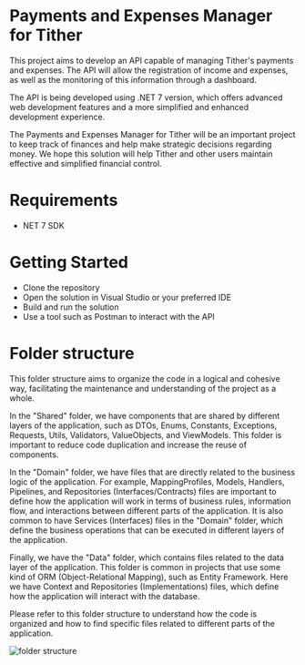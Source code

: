 # Payments and Expenses Manager for Tither

This project aims to develop an API capable of managing Tither's payments and expenses. The API will allow the registration of income and expenses, as well as the monitoring of this information through a dashboard.

The API is being developed using .NET 7 version, which offers advanced web development features and a more simplified and enhanced development experience.

The Payments and Expenses Manager for Tither will be an important project to keep track of finances and help make strategic decisions regarding money. We hope this solution will help Tither and other users maintain effective and simplified financial control.

# Requirements
 - NET 7 SDK

# Getting Started
- Clone the repository
- Open the solution in Visual Studio or your preferred IDE
- Build and run the solution
- Use a tool such as Postman to interact with the API

# Folder structure
This folder structure aims to organize the code in a logical and cohesive way, facilitating the maintenance and understanding of the project as a whole.

In the "Shared" folder, we have components that are shared by different layers of the application, such as DTOs, Enums, Constants, Exceptions, Requests, Utils, Validators, ValueObjects, and ViewModels. This folder is important to reduce code duplication and increase the reuse of components.

In the "Domain" folder, we have files that are directly related to the business logic of the application. For example, MappingProfiles, Models, Handlers, Pipelines, and Repositories (Interfaces/Contracts) files are important to define how the application will work in terms of business rules, information flow, and interactions between different parts of the application. It is also common to have Services (Interfaces) files in the "Domain" folder, which define the business operations that can be executed in different layers of the application.

Finally, we have the "Data" folder, which contains files related to the data layer of the application. This folder is common in projects that use some kind of ORM (Object-Relational Mapping), such as Entity Framework. Here we have Context and Repositories (Implementations) files, which define how the application will interact with the database.

Please refer to this folder structure to understand how the code is organized and how to find specific files related to different parts of the application.


![folder structure](https://i.imgur.com/8imHxS5.png)
